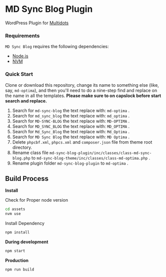 # MD Sync Blog Plugin

WordPress Plugin for [Multidots](https://www.multidots.com/)

### Requirements

`MD Sync Blog` requires the following dependencies:

- [Node.js](https://nodejs.org/)
- [NVM](https://wptraining.md10x.com/lessons/install-nvm/) 

### Quick Start

Clone or download this repository, change its name to something else (like, say, `md-optima`), and then you'll need to do a nine-step find and replace on the name in all the templates. **Please make sure to on capslock before start search and replace.**

1. Search for `md-sync-blog` the text replace with: `md-optima` .
2. Search for `md_sync_blog` the text replace with: `md_optima` .
3. Search for `MD-SYNC-BLOG` the text replace with: `MD-OPTIMA` .
4. Search for `MD_SYNC_BLOG` the text replace with: `MD_OPTIMA` .
5. Search for `Md_Sync_Blog` the text replace with: `Md_Optima` .
6. Search for `MD Sync Blog` the text replace with: `MD Optima` .
7. Delete `phpcbf.xml`, `phpcs.xml` and `composer.json` file from theme root directory.
8. Rename class file `md-sync-blog-plugin/inc/classes/class-md-sync-blog.php` to `md-sync-blog-theme/inc/classes/class-md-optima.php` .
9. Rename plugin folder `md-sync-blog-plugin` to `md-optima` .


## Build Process

**Install**

Check for Proper node version

```bash
cd assets
nvm use
```

Install Dependency

```bash
npm install
```

**During development**

```bash
npm start
```

**Production**

```bash
npm run build
```
